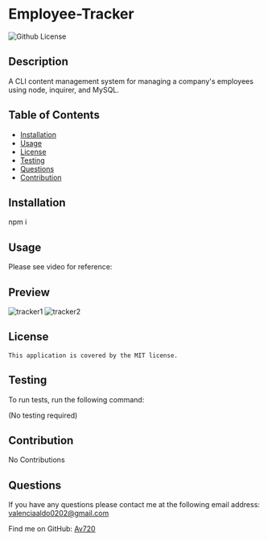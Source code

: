 
  
  # Employee-Tracker


![Github License](https://img.shields.io/badge/license-MIT-red.svg)

## Description 
A CLI content management system for managing a company's employees using node, inquirer, and MySQL.

## Table of Contents 

- [Installation](#installation)
- [Usage](#usage)
- [License](#license)
- [Testing](#testing)
- [Questions](#questions)
- [Contribution](#contribution)

## Installation 
npm i

## Usage 
Please see video for reference: 

## Preview

![tracker1](https://user-images.githubusercontent.com/120581801/225815709-0b9e14c9-ef47-4c2c-963a-135c72b02fdd.png)
![tracker2](https://user-images.githubusercontent.com/120581801/225815733-f5b1f057-432d-42c3-89ed-1d7fdc277a25.png)

## License
    This application is covered by the MIT license.

## Testing
To run tests, run the following command:

(No testing required)

## Contribution 
No Contributions

## Questions 
If you have any questions please contact me at the following email address: valenciaaldo0202@gmail.com

Find me on GitHub: [Av720](Https://github.com/Av720)

